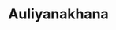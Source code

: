 ---
title: 'Auliyanakhana'
title_bn: 'আউলিয়ানাখানা নদী'
description: 'Auliyanakhana river starts from the lowland of Jaldhaka upazila and ends at the Ghaghat river. It covers Jaldhaka upazila, Nilfamari and Kishorganj upazila. The total length of the river is 28 km.'
navigation: true
---